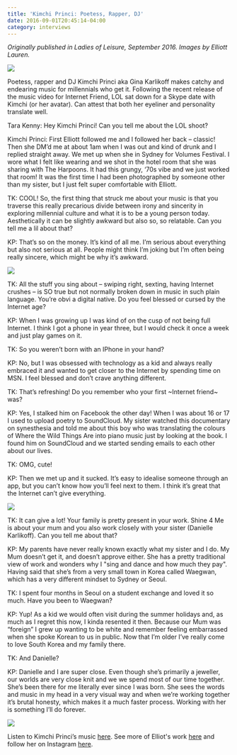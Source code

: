 ```yaml
---
title: 'Kimchi Princi: Poetess, Rapper, DJ'
date: 2016-09-01T20:45:14-04:00
category: interviews
---
```

_Originally published in Ladies of Leisure, September 2016. Images by Elliott Lauren._

![](/img/kp_01_1000.jpg)


Poetess, rapper and DJ Kimchi Princi aka Gina Karlikoff makes catchy and endearing music for millennials who get it. Following the recent release of the music video for Internet Friend, LOL sat down for a Skype date with Kimchi (or her avatar). Can attest that both her eyeliner and personality translate well. 

Tara Kenny: Hey Kimchi Princi! Can you tell me about the LOL shoot?

Kimchi Princi: First Elliott followed me and I followed her back – classic! Then she DM’d me at about 1am when I was out and kind of drunk and I replied straight away. We met up when she in Sydney for Volumes Festival. I wore what I felt like wearing and we shot in the hotel room that she was sharing with The Harpoons. It had this grungy, ‘70s vibe and we just worked that room! It was the first time I had been photographed by someone other than my sister, but I just felt super comfortable with Elliott. 

TK: COOL! So, the first thing that struck me about your music is that you traverse this really precarious divide between irony and sincerity in exploring millennial culture and what it is to be a young person today. Aesthetically it can be slightly awkward but also so, so relatable. Can you tell me a lil about that?

KP: That’s so on the money. It’s kind of all me. I’m serious about everything but also not serious at all. People might think I’m joking but I’m often being really sincere, which might be why it’s awkward.

![](/img/kp_combo_1000.jpg)

TK: All the stuff you sing about – swiping right, sexting, having Internet crushes – is SO true but not normally broken down in music in such plain language. You’re obvi a digital native. Do you feel blessed or cursed by the Internet age?

KP: When I was growing up I was kind of on the cusp of not being full Internet. I think I got a phone in year three, but I would check it once a week and just play games on it. 

TK: So you weren’t born with an IPhone in your hand?

KP: No, but I was obsessed with technology as a kid and always really embraced it and wanted to get closer to the Internet by spending time on MSN. I feel blessed and don’t crave anything different.

TK: That’s refreshing! Do you remember who your first \~Internet friend\~ was?

KP: Yes, I stalked him on Facebook the other day! When I was about 16 or 17 I used to upload poetry to SoundCloud. My sister watched this documentary on synesthesia and told me about this boy who was translating the colours of Where the Wild Things Are into piano music just by looking at the book. I found him on SoundCloud and we started sending emails to each other about our lives. 

TK: OMG, cute!

KP: Then we met up and it sucked. It’s easy to idealise someone through an app, but you can’t know how you’ll feel next to them. I think it’s great that the Internet can’t give everything. 

![](/img/kp_03_1000.jpg)

TK: It can give a lot! Your family is pretty present in your work. Shine 4 Me is about your mum and you also work closely with your sister (Danielle Karlikoff). Can you tell me about that?

KP: My parents have never really known exactly what my sister and I do. My Mum doesn’t get it, and doesn’t approve either. She has a pretty traditional view of work and wonders why I "sing and dance and how much they pay". Having said that she’s from a very small town in Korea called Waegwan, which has a very different mindset to Sydney or Seoul. 

TK: I spent four months in Seoul on a student exchange and loved it so much. Have you been to Waegwan? 

KP: Yup! As a kid we would often visit during the summer holidays and, as much as I regret this now, I kinda resented it then. Because our Mum was “foreign” I grew up wanting to be white and remember feeling embarrassed when she spoke Korean to us in public. Now that I’m older I’ve really come to love South Korea and my family there. 

TK: And Danielle? 

KP: Danielle and I are super close. Even though she’s primarily a jeweller, our worlds are very close knit and we we spend most of our time together. She’s been there for me literally ever since I was born. She sees the words and music in my head in a very visual way and when we’re working together it’s brutal honesty, which makes it a much faster process. Working with her is something I’ll do forever.

![](/img/kp_02_1000.jpg)

Listen to Kimchi Princi’s music [here](https://soundcloud.com/kimchiprinci). See more of Elliot's work [here](http://www.elliottlauren.studio/) and follow her on Instagram [here](https://www.instagram.com/elli0tt/?hl=en).
